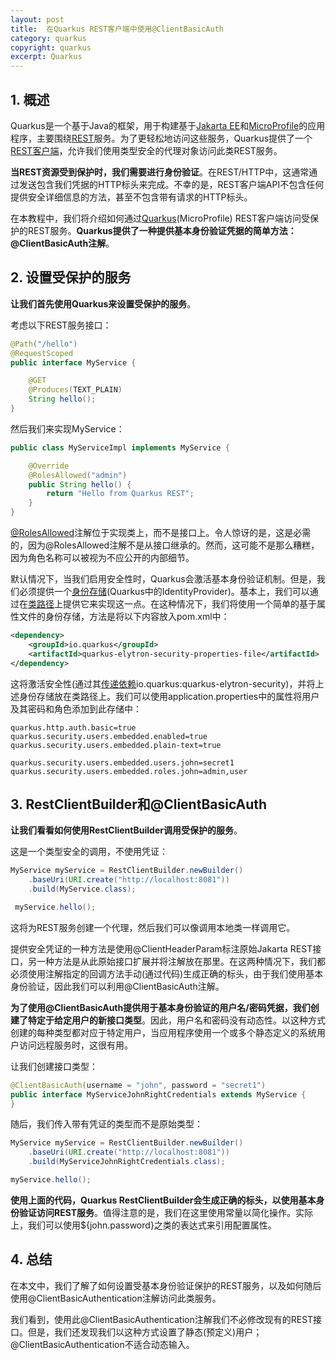 ```yaml
---
layout: post
title:  在Quarkus REST客户端中使用@ClientBasicAuth
category: quarkus
copyright: quarkus
excerpt: Quarkus
---
```


## 1. 概述

Quarkus是一个基于Java的框架，用于构建基于[Jakarta EE](https://www.baeldung.com/jakarta-ee-10)和[MicroProfile](https://www.baeldung.com/eclipse-microprofile)的应用程序，主要围绕[REST](https://www.baeldung.com/rest-vs-graphql-vs-grpc)服务。为了更轻松地访问这些服务，Quarkus提供了一个[REST客户端](https://download.eclipse.org/microprofile/microprofile-rest-client-3.0/apidocs/org/eclipse/microprofile/rest/client/RestClientBuilder.html)，允许我们使用类型安全的代理对象访问此类REST服务。

**当REST资源受到保护时，我们需要进行身份验证**。在REST/HTTP中，这通常通过发送包含我们凭据的HTTP标头来完成。不幸的是，REST客户端API不包含任何提供安全详细信息的方法，甚至不包含带有请求的HTTP标头。

在本教程中，我们将介绍如何通过[Quarkus](https://www.baeldung.com/quarkus-io)(MicroProfile) REST客户端访问受保护的REST服务。**Quarkus提供了一种提供基本身份验证凭据的简单方法：@ClientBasicAuth注解**。

## 2. 设置受保护的服务

**让我们首先使用Quarkus来设置受保护的服务**。

考虑以下REST服务接口：

```java
@Path("/hello")
@RequestScoped
public interface MyService {

    @GET
    @Produces(TEXT_PLAIN)
    String hello();
}
```

然后我们来实现MyService：

```java
public class MyServiceImpl implements MyService {

    @Override
    @RolesAllowed("admin")
    public String hello() {
        return "Hello from Quarkus REST";
    }
}
```

[@RolesAllowed](https://www.baeldung.com/java-rbac-quarkus)注解位于实现类上，而不是接口上。令人惊讶的是，这是必需的，因为@RolesAllowed注解不是从接口继承的。然而，这可能不是那么糟糕，因为角色名称可以被视为不应公开的内部细节。

默认情况下，当我们启用安全性时，Quarkus会激活基本身份验证机制。但是，我们必须提供一个[身份存储](https://www.baeldung.com/java-ee-8-security#identity-store)(Quarkus中的IdentityProvider)。基本上，我们可以通过在[类路径](https://www.baeldung.com/java-classpath-sourcepath#classpath)上提供它来实现这一点。在这种情况下，我们将使用一个简单的基于属性文件的身份存储，方法是将以下内容放入pom.xml中：

```xml
<dependency>
    <groupId>io.quarkus</groupId>
    <artifactId>quarkus-elytron-security-properties-file</artifactId>
</dependency>
```

这将激活安全性(通过其[传递依赖](https://www.baeldung.com/maven-dependency-scopes)io.quarkus:quarkus-elytron-security)，并将上述身份存储放在类路径上。我们可以使用application.properties中的属性将用户及其密码和角色添加到此存储中：

```properties
quarkus.http.auth.basic=true
quarkus.security.users.embedded.enabled=true
quarkus.security.users.embedded.plain-text=true

quarkus.security.users.embedded.users.john=secret1
quarkus.security.users.embedded.roles.john=admin,user
```

## 3. RestClientBuilder和@ClientBasicAuth

**让我们看看如何使用RestClientBuilder调用受保护的服务**。

这是一个类型安全的调用，不使用凭证：

```java
MyService myService = RestClientBuilder.newBuilder()
    .baseUri(URI.create("http://localhost:8081"))
    .build(MyService.class);

 myService.hello();
```

这将为REST服务创建一个代理，然后我们可以像调用本地类一样调用它。

提供安全凭证的一种方法是使用@ClientHeaderParam标注原始Jakarta REST接口，另一种方法是从此原始接口扩展并将注解放在那里。在这两种情况下，我们都必须使用注解指定的回调方法手动(通过代码)生成正确的标头，由于我们使用基本身份验证，因此我们可以利用@ClientBasicAuth注解。

**为了使用@ClientBasicAuth提供用于基本身份验证的用户名/密码凭据，我们创建了特定于给定用户的新接口类型**。因此，用户名和密码没有动态性。以这种方式创建的每种类型都对应于特定用户，当应用程序使用一个或多个静态定义的系统用户访问远程服务时，这很有用。

让我们创建接口类型：

```java
@ClientBasicAuth(username = "john", password = "secret1")
public interface MyServiceJohnRightCredentials extends MyService {
}
```

随后，我们传入带有凭证的类型而不是原始类型：

```java
MyService myService = RestClientBuilder.newBuilder()
    .baseUri(URI.create("http://localhost:8081"))
    .build(MyServiceJohnRightCredentials.class);

myService.hello();
```

**使用上面的代码，Quarkus RestClientBuilder会生成正确的标头，以使用基本身份验证访问REST服务**。值得注意的是，我们在这里使用常量以简化操作。实际上，我们可以使用${john.password}之类的表达式来引用配置属性。

## 4. 总结

在本文中，我们了解了如何设置受基本身份验证保护的REST服务，以及如何随后使用@ClientBasicAuthentication注解访问此类服务。

我们看到，使用此@ClientBasicAuthentication注解我们不必修改现有的REST接口。但是，我们还发现我们以这种方式设置了静态(预定义)用户；@ClientBasicAuthentication不适合动态输入。